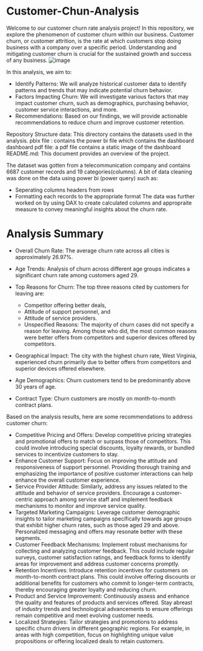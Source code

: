 # Customer-Chun-Analysis
Welcome to our customer churn rate analysis project! In this repository, we explore the phenomenon of customer churn within our business. Customer churn, or customer attrition, is the rate at which customers stop doing business with a company over a specific period. Understanding and mitigating customer churn is crucial for the sustained growth and success of any business.
![image](https://github.com/spydann/Customer-Chun-Analysis/assets/118543092/07a33003-792d-4d84-9cb8-f0bc208d42e3)


In this analysis, we aim to:

* Identify Patterns: We will analyze historical customer data to identify patterns and trends that may indicate potential churn behavior.
* Factors Impacting Churn: We will investigate various factors that may impact customer churn, such as demographics, purchasing behavior, customer service interactions, and more.
* Recommendations: Based on our findings, we will provide actionable recommendations to reduce churn and improve customer retention.

Repository Structure
data: This directory contains the datasets used in the analysis.
pbix file : contains the power bi file which contains the dashboard 
dashboard pdf file: a pdf file contains a static image of the dashboard 
README.md: This document provides an overview of the project.

The dataset was gotten from a telecommunication company and contains 6687 customer records and 19 categories(columns). 
A bit of data cleaning was done on the data using power bi (power query) such as:
* Seperating columns headers from rows
* Formatting each records to the appropriate format
The data was further worked on by using DAX to create calculated columns and appropraite measure to convey meaningful insights about the churn rate.

# Analysis Summary 
* Overall Churn Rate: The average churn rate across all cities is approximately 26.97%.

* Age Trends: Analysis of churn across different age groups indicates a significant churn rate among customers aged 29.

* Top Reasons for Churn: The top three reasons cited by customers for leaving are:
    * Competitor offering better deals,
    * Attitude of support personnel, and
    * Attitude of service providers.
    * Unspecified Reasons: The majority of churn cases did not specify a reason for leaving. Among those who did, the most common reasons were better offers from competitors and superior 
        devices offered by competitors.

* Geographical Impact: The city with the highest churn rate, West Virginia, experienced churn primarily due to better offers from competitors and superior devices offered elsewhere.

* Age Demographics: Churn customers tend to be predominantly above 30 years of age.

* Contract Type: Churn customers are mostly on month-to-month contract plans.



Based on the analysis results, here are some recommendations to address customer churn:

* Competitive Pricing and Offers: Develop competitive pricing strategies and promotional offers to match or surpass those of competitors. This could involve introducing special discounts, loyalty rewards, or bundled services to incentivize customers to stay.
* Enhance Customer Support: Focus on improving the attitude and responsiveness of support personnel. Providing thorough training and emphasizing the importance of positive customer interactions can help enhance the overall customer experience.
* Service Provider Attitude: Similarly, address any issues related to the attitude and behavior of service providers. Encourage a customer-centric approach among service staff and implement feedback mechanisms to monitor and improve service quality.
* Targeted Marketing Campaigns: Leverage customer demographic insights to tailor marketing campaigns specifically towards age groups that exhibit higher churn rates, such as those aged 29 and above. Personalized messaging and offers may resonate better with these segments.
* Customer Feedback Mechanisms: Implement robust mechanisms for collecting and analyzing customer feedback. This could include regular surveys, customer satisfaction ratings, and feedback forms to identify areas for improvement and address customer concerns promptly.
* Retention Incentives: Introduce retention incentives for customers on month-to-month contract plans. This could involve offering discounts or additional benefits for customers who commit to longer-term contracts, thereby encouraging greater loyalty and reducing churn.
* Product and Service Improvement: Continuously assess and enhance the quality and features of products and services offered. Stay abreast of industry trends and technological advancements to ensure offerings remain competitive and meet evolving customer needs.
* Localized Strategies: Tailor strategies and promotions to address specific churn drivers in different geographic regions. For example, in areas with high competition, focus on highlighting unique value propositions or offering localized deals to retain customers.

  


